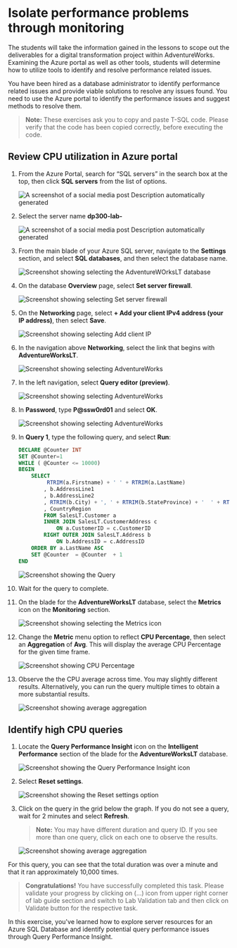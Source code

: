 
# Isolate performance problems through monitoring

The students will take the information gained in the lessons to scope out the deliverables for a digital transformation project within AdventureWorks. Examining the Azure portal as well as other tools, students will determine how to utilize tools to identify and resolve performance related issues.

You have been hired as a database administrator to identify performance related issues and provide viable solutions to resolve any issues found. You need to use the Azure portal to identify the performance issues and suggest methods to resolve them.

>**Note:** These exercises ask you to copy and paste T-SQL code. Please verify that the code has been copied correctly, before executing the code.

## Review CPU utilization in Azure portal
  
1. From the Azure Portal, search for “SQL servers” in the search box at the top, then click **SQL servers** from the list of options.

    ![A screenshot of a social media post Description automatically generated](../images/dp-300-lab-06-img2.png)

1. Select the server name **dp300-lab-<inject key="Deployment-id" enableCopy="false" />**

    ![A screenshot of a social media post Description automatically generated](../images/dp-300-lab-06-img3.png)

1. From the main blade of your Azure SQL server, navigate to the **Settings** section, and select **SQL databases**, and then select the database name.

    ![Screenshot showing selecting the AdventureWOrksLT database](../images/dp-300-lab-06-img4.png)

1. On the database **Overview** page, select **Set server firewall**.

    ![Screenshot showing selecting Set server firewall](../images/dp-300-lab-06-img5.png)

1. On the **Networking** page, select **+ Add your client IPv4 address (your IP address)**, then select **Save**.

    ![Screenshot showing selecting Add client IP](../images/dp-300-lab-06-img6.png)

1. In the navigation above **Networking**, select the link that begins with **AdventureWorksLT**.

    ![Screenshot showing selecting AdventureWorks](../images/dp-300-lab-06-img7.png)

1. In the left navigation, select **Query editor (preview)**.

    ![Screenshot showing selecting AdventureWorks](../images/dp-300-lab-06-img8.png)


1. In **Password**, type **P@ssw0rd01** and select **OK**.

     ![Screenshot showing selecting AdventureWorks](../images/dp-300-lab-06-img9.png)

1. In **Query 1**, type the following query, and select **Run**:

    ```sql
    DECLARE @Counter INT 
    SET @Counter=1
    WHILE ( @Counter <= 10000)
    BEGIN
        SELECT 
             RTRIM(a.Firstname) + ' ' + RTRIM(a.LastName)
            , b.AddressLine1
            , b.AddressLine2
            , RTRIM(b.City) + ', ' + RTRIM(b.StateProvince) + '  ' + RTRIM(b.PostalCode)
            , CountryRegion
            FROM SalesLT.Customer a
            INNER JOIN SalesLT.CustomerAddress c 
                ON a.CustomerID = c.CustomerID
            RIGHT OUTER JOIN SalesLT.Address b
                ON b.AddressID = c.AddressID
        ORDER BY a.LastName ASC
        SET @Counter  = @Counter  + 1
    END
    ```

    ![Screenshot showing the Query](../images/dp-300-lab-06-img10.png)

1. Wait for the query to complete.

1. On the blade for the **AdventureWorksLT** database, select the **Metrics** icon on the **Monitoring** section.

    ![Screenshot showing selecting the Metrics icon](../images/dp-300-lab-06-img11.png)

1. Change the **Metric** menu option to reflect **CPU Percentage**, then select an **Aggregation** of **Avg**. This will display the average CPU Percentage for the given time frame.

    ![Screenshot showing CPU Percentage](../images/dp-300-lab-06-img12.png)

1. Observe the the CPU average across time. You may slightly different results. Alternatively, you can run the query multiple times to obtain a more substantial results.

    ![Screenshot showing average aggregation](../images/dp-300-lab-06-img13.png)

## Identify high CPU queries

1. Locate the **Query Performance Insight** icon on the **Intelligent Performance** section of the blade for the **AdventureWorksLT** database.

    ![Screenshot showing the Query Performance Insight icon](../images/dp-300-lab-06-img14.png)

1. Select **Reset settings**.

    ![Screenshot showing the Reset settings option](../images/dp-300-lab-06-img15.png)

1. Click on the query in the grid below the graph. If you do not see a query, wait for 2 minutes and select **Refresh**.

   > **Note:** You may have different duration and query ID. If you see more than one query, click on each one to observe the results.

    ![Screenshot showing average aggregation](../images/dp-300-lab06-img16.png)

For this query, you can see that the total duration was over a minute and that it ran approximately 10,000 times.
   > **Congratulations!** You have successfully completed this task. Please validate your progress by clicking on (...) icon from upper right corner of lab guide section and switch to Lab Validation tab and then click on Validate button for the respective task.

In this exercise, you've learned how to explore server resources for an Azure SQL Database and identify potential query performance issues through Query Performance Insight.
